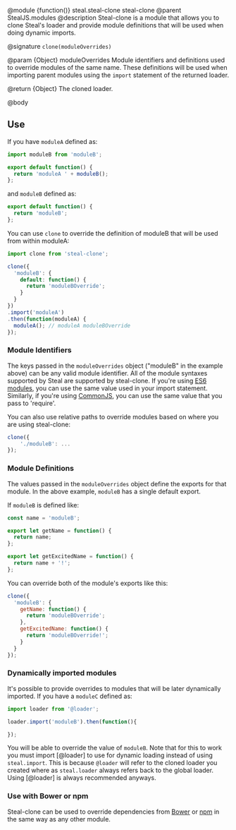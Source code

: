 @module {function()} steal.steal-clone steal-clone
@parent StealJS.modules
@description
Steal-clone is a module that allows you to clone Steal's loader and provide module definitions that will be used when doing dynamic imports.

@signature `clone(moduleOverrides)`

@param {Object} moduleOverrides Module identifiers and definitions used to override modules of the same name. These definitions will be used when importing parent modules using the `import` statement of the returned loader.

@return {Object} The cloned loader.

@body

## Use

If you have `moduleA` defined as:

```js
import moduleB from 'moduleB';

export default function() {
  return 'moduleA ' + moduleB();
};
```

and `moduleB` defined as:

```js
export default function() {
  return 'moduleB';
};
```

You can use `clone` to override the definition of moduleB that will be used from within moduleA:

```js
import clone from 'steal-clone';

clone({
  'moduleB': {
    default: function() {
      return 'moduleBOverride';
    }
  }
})
.import('moduleA')
.then(function(moduleA) {
  moduleA(); // moduleA moduleBOverride
});
```

### Module Identifiers

The keys passed in the `moduleOverrides` object ("moduleB" in the example above) can be any valid module identifier. All of the module syntaxes supported by Steal are supported by steal-clone. If you're using [ES6 modules](http://stealjs.com/docs/syntax.es6.html), you can use the same value used in your import statement. Similarly, if you're using [CommonJS](http://stealjs.com/docs/syntax.CommonJS.html), you can use the same value that you pass to 'require'.

You can also use relative paths to override modules based on where you are using steal-clone:

```js
clone({
	'./moduleB': ...
});
```

### Module Definitions

The values passed in the `moduleOverrides` object define the exports for that module. In the above example, `moduleB` has a single default export.

If `moduleB` is defined like:

```js
const name = 'moduleB';

export let getName = function() {
  return name;
};

export let getExcitedName = function() {
  return name + '!';
};
```

You can override both of the module's exports like this:

```js
clone({
  'moduleB': {
    getName: function() {
      return 'moduleBOverride';
    },
    getExcitedName: function() {
      return 'moduleBOverride!';
    }
  }
});
```

### Dynamically imported modules

It's possible to provide overrides to modules that will be later dynamically imported. If you have a `moduleC` defined as:

```js
import loader from '@loader';

loader.import('moduleB').then(function(){

});
```

You will be able to override the value of `moduleB`. Note that for this to work you must import [@loader] to use for dynamic loading instead of using `steal.import`. This is because `@loader` will refer to the cloned loader you created where as `steal.loader` always refers back to the global loader. Using [@loader] is always recommended anyways.

### Use with Bower or npm

Steal-clone can be used to override dependencies from [Bower](http://stealjs.com/docs/bower.html) or [npm](http://stealjs.com/docs/npm.html) in the same way as any other module.
